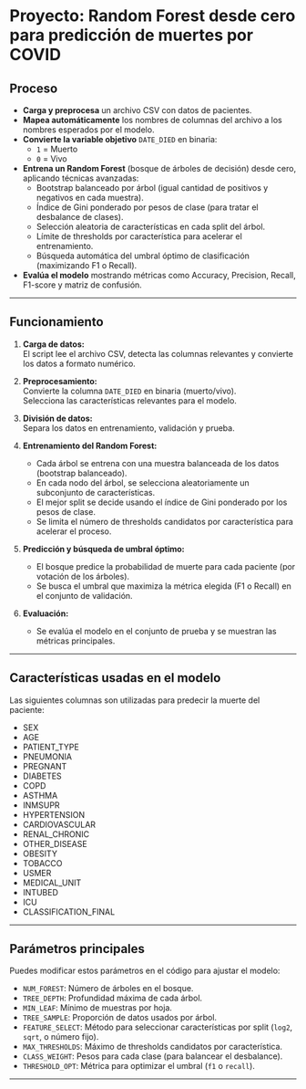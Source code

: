 # Proyecto: Random Forest desde cero para predicción de muertes por COVID

## Proceso

- **Carga y preprocesa** un archivo CSV con datos de pacientes.
- **Mapea automáticamente** los nombres de columnas del archivo a los nombres esperados por el modelo.
- **Convierte la variable objetivo** `DATE_DIED` en binaria:  
  - `1` = Muerto  
  - `0` = Vivo
- **Entrena un Random Forest** (bosque de árboles de decisión) desde cero, aplicando técnicas avanzadas:
  - Bootstrap balanceado por árbol (igual cantidad de positivos y negativos en cada muestra).
  - Índice de Gini ponderado por pesos de clase (para tratar el desbalance de clases).
  - Selección aleatoria de características en cada split del árbol.
  - Límite de thresholds por característica para acelerar el entrenamiento.
  - Búsqueda automática del umbral óptimo de clasificación (maximizando F1 o Recall).
- **Evalúa el modelo** mostrando métricas como Accuracy, Precision, Recall, F1-score y matriz de confusión.

---

## Funcionamiento

1. **Carga de datos:**  
   El script lee el archivo CSV, detecta las columnas relevantes y convierte los datos a formato numérico.

2. **Preprocesamiento:**  
   Convierte la columna `DATE_DIED` en binaria (muerto/vivo).  
   Selecciona las características relevantes para el modelo.

3. **División de datos:**  
   Separa los datos en entrenamiento, validación y prueba.

4. **Entrenamiento del Random Forest:**  
   - Cada árbol se entrena con una muestra balanceada de los datos (bootstrap balanceado).
   - En cada nodo del árbol, se selecciona aleatoriamente un subconjunto de características.
   - El mejor split se decide usando el índice de Gini ponderado por los pesos de clase.
   - Se limita el número de thresholds candidatos por característica para acelerar el proceso.

5. **Predicción y búsqueda de umbral óptimo:**  
   - El bosque predice la probabilidad de muerte para cada paciente (por votación de los árboles).
   - Se busca el umbral que maximiza la métrica elegida (F1 o Recall) en el conjunto de validación.

6. **Evaluación:**  
   - Se evalúa el modelo en el conjunto de prueba y se muestran las métricas principales.

---

## Características usadas en el modelo

Las siguientes columnas son utilizadas para predecir la muerte del paciente:

- SEX
- AGE
- PATIENT_TYPE
- PNEUMONIA
- PREGNANT
- DIABETES
- COPD
- ASTHMA
- INMSUPR
- HYPERTENSION
- CARDIOVASCULAR
- RENAL_CHRONIC
- OTHER_DISEASE
- OBESITY
- TOBACCO
- USMER
- MEDICAL_UNIT
- INTUBED
- ICU
- CLASSIFICATION_FINAL

---

## Parámetros principales

Puedes modificar estos parámetros en el código para ajustar el modelo:

- `NUM_FOREST`: Número de árboles en el bosque.
- `TREE_DEPTH`: Profundidad máxima de cada árbol.
- `MIN_LEAF`: Mínimo de muestras por hoja.
- `TREE_SAMPLE`: Proporción de datos usados por árbol.
- `FEATURE_SELECT`: Método para seleccionar características por split (`log2`, `sqrt`, o número fijo).
- `MAX_THRESHOLDS`: Máximo de thresholds candidatos por característica.
- `CLASS_WEIGHT`: Pesos para cada clase (para balancear el desbalance).
- `THRESHOLD_OPT`: Métrica para optimizar el umbral (`f1` o `recall`).

---



